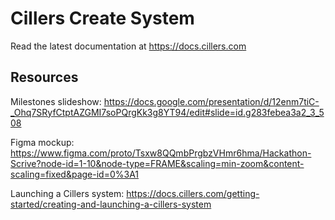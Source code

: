 # Cillers Create System

Read the latest documentation at https://docs.cillers.com


## Resources

Milestones slideshow: https://docs.google.com/presentation/d/12enm7tiC-_Ohq7SRyfCtptAZGMI7soPQrgKk3g8YT94/edit#slide=id.g283febea3a2_3_508

Figma mockup: https://www.figma.com/proto/Tsxw8QQmbPrgbzVHmr6hma/Hackathon-Scrive?node-id=1-10&node-type=FRAME&scaling=min-zoom&content-scaling=fixed&page-id=0%3A1

Launching a Cillers system: https://docs.cillers.com/getting-started/creating-and-launching-a-cillers-system
